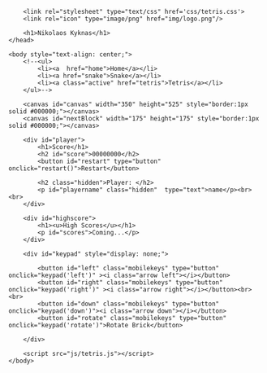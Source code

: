 <html>
    <head>
		<meta name="viewport" content="user-scalable=0">
		
		<link rel="stylesheet" type="text/css" href='css/tetris.css'>
		<link rel="icon" type="image/png" href="img/logo.png"/>
		
		<h1>Nikolaos Kyknas</h1>
    </head>

    <body style="text-align: center;">
		<!--<ul>
  			<li><a  href="home">Home</a></li>
			<li><a href="snake">Snake</a></li>
			<li><a class="active" href="tetris">Tetris</a></li>
		</ul>-->

        <canvas id="canvas" width="350" height="525" style="border:1px solid #000000;"></canvas>
        <canvas id="nextBlock" width="175" height="175" style="border:1px solid #000000;"></canvas>

        <div id="player">
			<h1>Score</h1>
			<h2 id="score">00000000</h2>
			<button id="restart" type="button" onclick="restart()">Restart</button>

			<h2 class="hidden">Player: </h2>
			<p id="playername" class="hidden"  type="text">name</p><br><br>
		</div>

        <div id="highscore">
			<h1><u>High Scores</u></h1>
			<p id="scores">Coming...</p>
		</div>

        <div id="keypad" style="display: none;">

			<button id="left" class="mobilekeys" type="button" onclick="keypad('left')" ><i class="arrow left"></i></button>
			<button id="right" class="mobilekeys" type="button" onclick="keypad('right')" ><i class="arrow right"></i></button><br><br>
			<button id="down" class="mobilekeys" type="button" onclick="keypad('down')"><i class="arrow down"></i></button>
			<button id="rotate" class="mobilekeys" type="button" onclick="keypad('rotate')">Rotate Brick</button>

		</div>

        <script src="js/tetris.js"></script>
    </body>
</html>
